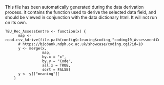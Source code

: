 This file has been automatically generated during the data derivation process.
It contains the function used to derive the selected data field, and should be viewed in conjunction with the data dictionary html.
It will not run on its own.


```
TEU_Rec_AssessCentre <- function(x) {
      map <- read.csv_kdrive(file.path(config$cleaning$coding,"coding10_AssessmentCentre.csv"))
      # https://biobank.ndph.ox.ac.uk/showcase/coding.cgi?id=10
      y <- merge(x,
                 map,
                 by.x = "x",
                 by.y = "Code",
                 all.x = TRUE,
                 sort = FALSE)
      y <- y[["meaning"]]
    }
```


